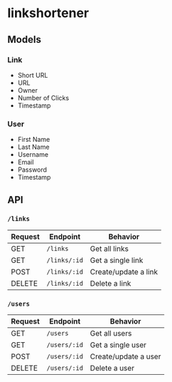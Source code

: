 # linkshortener

## Models

### Link
* Short URL
* URL
* Owner
* Number of Clicks
* Timestamp

### User
* First Name
* Last Name
* Username
* Email
* Password
* Timestamp

## API

### `/links`

| Request | Endpoint     | Behavior             |
|---------|--------------|----------------------|
| GET     | `/links`     | Get all links        |
| GET     | `/links/:id` | Get a single link    |
| POST    | `/links/:id` | Create/update a link |
| DELETE  | `/links/:id` | Delete a link        |

### `/users`

| Request | Endpoint     | Behavior             |
|---------|--------------|----------------------|
| GET     | `/users`     | Get all users        |
| GET     | `/users/:id` | Get a single user    |
| POST    | `/users/:id` | Create/update a user |
| DELETE  | `/users/:id` | Delete a user        |
